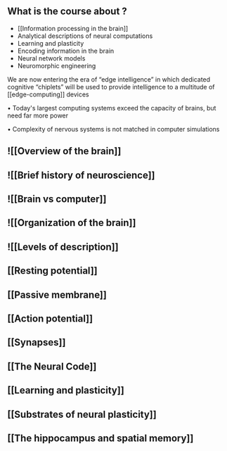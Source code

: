 
```toc

```
## What is the course about ?
- [[Information processing in the brain]]
- Analytical descriptions of neural computations
- Learning and plasticity
- Encoding information in the brain
- Neural network models
- Neuromorphic engineering

We are now entering the era of “edge intelligence” in which dedicated cognitive “chiplets” will be used to provide intelligence to a multitude of [[edge-computing]] devices

• Today's largest computing systems exceed the capacity of brains, but need far more power

• Complexity of nervous systems is not matched in computer simulations

## ![[Overview of the brain]]

## ![[Brief history of neuroscience]]

## ![[Brain vs computer]]

## ![[Organization of the brain]]

## ![[Levels of description]]

## [[Resting potential]]

## [[Passive membrane]]

## [[Action potential]]

## [[Synapses]]

## [[The Neural Code]]

## [[Learning and plasticity]]

## [[Substrates of neural plasticity]]

## [[The hippocampus and spatial memory]]

